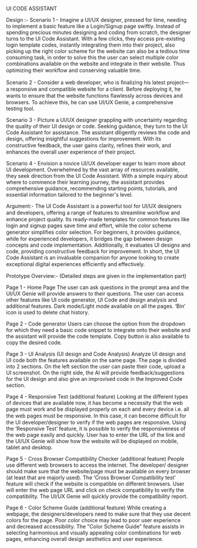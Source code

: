 UI CODE ASSISTANT

Design :-
Scenario 1 - Imagine a UI/UX designer, pressed for time, needing to implement a basic feature like a Login/Signup page swiftly. Instead of spending precious minutes designing and coding from scratch, the designer turns to the UI Code Assistant. With a few clicks, they access pre-existing login template codes, instantly integrating them into their project, also picking up the right color scheme for the website can also be a tedious time consuming task, in order to solve this the user can select multiple color combinations available on the website and integrate in their website. Thus optimizing their workﬂow and conserving valuable time.

Scenario 2 - Consider a web developer, who is ﬁnalizing his latest project—a responsive and compatible website for a client. Before deploying it, he wants to ensure that the website functions ﬂawlessly across devices and browsers. To achieve this, he can use UI/UX Genie, a comprehensive testing tool.

Scenario 3 - Picture a UI/UX designer grappling with uncertainty regarding the quality of their UI design or code. Seeking guidance, they turn to the UI Code Assistant for assistance. The assistant diligently reviews the code and design, offering insightful suggestions for improvement. With its constructive feedback, the user gains clarity, reﬁnes their work, and enhances the overall user experience of their project.

Scenario 4 - Envision a novice UI/UX developer eager to learn more about UI development. Overwhelmed by the vast array of resources available, they seek direction from the UI Code Assistant. With a simple inquiry about where to commence their learning journey, the assistant provides comprehensive guidance, recommending starting points, tutorials, and essential information tailored to the beginner's level.

Argument:-
The UI Code Assistant is a powerful tool for UI/UX designers and developers, offering a range of features to streamline workﬂow and enhance project quality. Its ready-made templates for common features like login and signup pages save time and effort, while the color scheme generator simpliﬁes color selection. For beginners, it provides guidance, while for experienced developers, it bridges the gap between design concepts and code implementation. Additionally, it evaluates UI designs and code, providing constructive feedback for improvement. In short, the UI Code Assistant is an invaluable companion for anyone looking to create exceptional digital experiences eﬃciently and effectively.

Prototype Overview:- (Detailed steps are given in the implementation part)

Page 1 - Home Page
The user can ask questions in the prompt area and the UI/UX Genie will provide answers to their questions. The user can access other features like UI code generator, UI Code and design analysis and additional features.
Dark mode/Light mode available on all the pages. ‘Bin’ icon is used to delete chat history.


Page 2 - Code generator 
Users can choose the option from the dropdown for which they need a basic code snippet to integrate onto their website and the assistant will provide the code template. Copy button is also available to copy the desired code.
 
Page 3 - UI Analysis (UI design and Code Analysis)
Analyze UI design and UI code both the features available on the same page. The page is divided into 2 sections. On the left section the user can paste their code, upload a UI screenshot. On the right side, the AI will provide feedback/suggestions for the UI design and also give an improvised code in the Improved Code section.

Page 4 - Responsive Test (additional feature)
Looking at the different types of devices that are available now, it has become a necessity that the web page must work and be displayed properly on each and every device i.e. all the web pages must be responsive. In this case, it can become diﬃcult for the UI developer/designer to verify if the web pages are responsive. Using the ‘Responsive Test’ feature, it is possible to verify the responsiveness of the web page easily and quickly. User has to enter the URL of the link and the UI/UX Genie will show how the website will be displayed on mobile, tablet and desktop.

Page 5 - Cross Browser Compatibility Checker (additional feature)
People use different web browsers to access the internet. The developer/ designer should make sure that the website/page must be available on every browser (at least that are majorly used). The ‘Cross Browser Compatibility test’ feature will check if the website is compatible on different browsers. User will enter the web page URL and click on check compatibility to verify the compatibility. The UI/UX Genie will quickly provide the compatibility report.

Page 6 - Color Scheme Guide (additional feature)
While creating a webpage, the designers/developers need to make sure that they use decent colors for the page. Poor color choice may lead to poor user experience and decreased accessibility. The "Color Scheme Guide" feature assists in selecting harmonious and visually appealing color combinations for web pages, enhancing overall design aesthetics and user experience.
